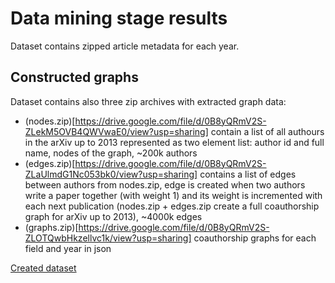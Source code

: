 Data mining stage results
=========================

Dataset contains zipped article metadata for each year. 

Constructed graphs
-----------------

Dataset contains also three zip archives with extracted graph data:
- (nodes.zip)[https://drive.google.com/file/d/0B8yQRmV2S-ZLekM5OVB4QWVwaE0/view?usp=sharing] contain a list of all authours in the arXiv up to 2013 represented as two element list: author id and full name, nodes of the graph, ~200k authors
- (edges.zip)[https://drive.google.com/file/d/0B8yQRmV2S-ZLaUlmdG1Nc053bk0/view?usp=sharing] contains a list of edges between authors from nodes.zip, edge is created when two authors write a paper together (with weight 1) and its weight is incremented with each next publication (nodes.zip + edges.zip create a full coauthorship graph for arXiv up to 2013), ~4000k edges
- (graphs.zip)[https://drive.google.com/file/d/0B8yQRmV2S-ZLOTQwbHkzellvc1k/view?usp=sharing] coauthorship graphs for each field and year in json

[Created dataset](https://drive.google.com/folderview?id=0B8yQRmV2S-ZLQTVENmhycHVTM00&usp=sharing)



